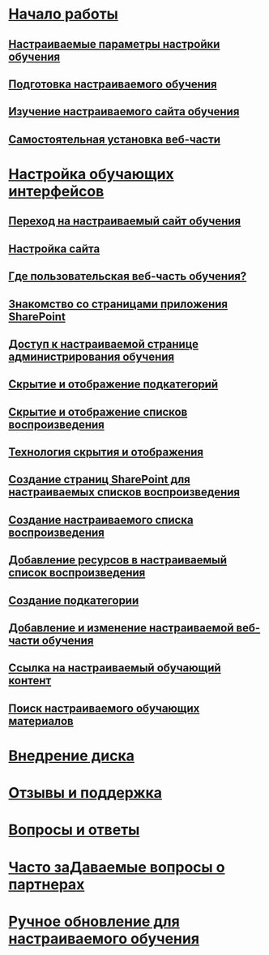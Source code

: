 # [Начало работы](index.md)
## [Настраиваемые параметры настройки обучения](custom_setupoptions.md)
## [Подготовка настраиваемого обучения](custom_provision.md)
## [Изучение настраиваемого сайта обучения](custom_exploresite.md)
## [Самостоятельная установка веб-части](custom_manualsetup.md)
# [Настройка обучающих интерфейсов](custom_overview.md)
## [Переход на настраиваемый сайт обучения](custom_goto.md)
## [Настройка сайта](custom_edithelp.md)
## [Где пользовательская веб-часть обучения?](custom_whereiswebpart.md)
## [Знакомство со страницами приложения SharePoint](custom_apppages.md)
## [Доступ к настраиваемой странице администрирования обучения](custom_accessadmin.md)
## [Скрытие и отображение подкатегорий](custom_hideshowsub.md)
## [Скрытие и отображение списков воспроизведения](custom_hideshowplaylists.md)
## [Технология скрытия и отображения](custom_hideshowtech.md)
## [Создание страниц SharePoint для настраиваемых списков воспроизведения](custom_createnewpage.md)
## [Создание настраиваемого списка воспроизведения](custom_createnewplaylist.md)
## [Добавление ресурсов в настраиваемый список воспроизведения](custom_addassets.md)
## [Создание подкатегории](custom_createnewcat.md)
## [Добавление и изменение настраиваемой веб-части обучения](custom_addwebpart.md)
## [Ссылка на настраиваемый обучающий контент](custom_linking.md)
## [Поиск настраиваемого обучающих материалов](custom_search.md)
# [Внедрение диска](driveadoption.md)
# [Отзывы и поддержка](feedback.md)
# [Вопросы и ответы](faq.md)
# [Часто заДаваемые вопросы о партнерах](custom_partner.md)
# [Ручное обновление для настраиваемого обучения](custom_upgrade.md)

